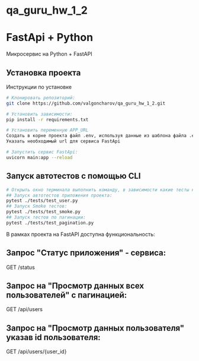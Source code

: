 # qa_guru_hw_1_2
# FastApi + Python

Микросервис на Python + FastAPI

## Установка проекта

Инструкции по установке

```bash
# Клонировать репозиторий:
git clone https://github.com/valgoncharov/qa_guru_hw_1_2.git

# Установить зависимости:
pip install -r requirements.txt

# Установить переменную APP_URL
Создать в корне проекта файл .env, используя данные из шаблона файла .env.samle.
Указать необходимый url для сервиса FastApi

# Запустить сервис FastApi:
uvicorn main:app --reload
```
## Запуск автотестов с помощью CLI
```bash
# Открыть окно терминала выполнить команду, в зависимости какие тесты необходимо прогнать:
## Запуск автотестов приложения проекта:
pytest ./tests/test_user.py
## Запуск Smoke тестов:
pytest ./tests/test_smoke.py
## Запуск тестов по пагинации:
pytest ./tests/test_pagination.py
```
В рамках проекта на FastAPI доступна функциональность:

## Запрос "Статус приложения" - сервиса:
GET /status

## Запрос на "Просмотр данных всех пользователей" с пагинацией:
GET /api/users

## Запрос на "Просмотр данных пользователя" указав id пользователя:
GET /api/users/{user_id}
